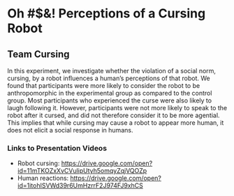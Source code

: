 # Oh #$&! Perceptions of a Cursing Robot
## Team Cursing
In this experiment, we investigate whether the violation of a social norm, cursing, by a robot influences a human’s perceptions of that robot. We found that participants were more likely to consider the robot to be anthropomorphic in the experimental group as compared to the control group. Most participants who experienced the curse were also likely to laugh following it. However, participants were not more likely to speak to the robot after it cursed, and did not therefore consider it to be more agential. This implies that while cursing may cause a robot to appear more human, it does not elicit a social response in humans.

### Links to Presentation Videos
- Robot cursing: https://drive.google.com/open?id=11mTKOZxXvCVulipUtyh5omqyZqjVQOZp
- Human reactions: https://drive.google.com/open?id=1itohISVWd39r6UmHzrrF2J974FJ9xhCS
